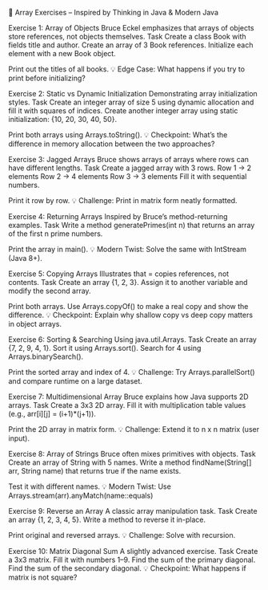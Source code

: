 
📝 Array Exercises – Inspired by Thinking in Java & Modern Java

Exercise 1: Array of Objects
Bruce Eckel emphasizes that arrays of objects store references, not objects themselves.
Task
Create a class Book with fields title and author.
Create an array of 3 Book references.
Initialize each element with a new Book object.

Print out the titles of all books.
💡 Edge Case: What happens if you try to print before initializing?

Exercise 2: Static vs Dynamic Initialization
Demonstrating array initialization styles.
Task
Create an integer array of size 5 using dynamic allocation and fill it with squares of indices.
Create another integer array using static initialization: {10, 20, 30, 40, 50}.

Print both arrays using Arrays.toString().
💡 Checkpoint: What’s the difference in memory allocation between the two approaches?

Exercise 3: Jagged Arrays
Bruce shows arrays of arrays where rows can have different lengths.
Task
Create a jagged array with 3 rows.
Row 1 → 2 elements
Row 2 → 4 elements
Row 3 → 3 elements
Fill it with sequential numbers.

Print it row by row.
💡 Challenge: Print in matrix form neatly formatted.

Exercise 4: Returning Arrays
Inspired by Bruce’s method-returning examples.
Task
Write a method generatePrimes(int n) that returns an array of the first n prime numbers.

Print the array in main().
💡 Modern Twist: Solve the same with IntStream (Java 8+).

Exercise 5: Copying Arrays
Illustrates that = copies references, not contents.
Task
Create an array {1, 2, 3}.
Assign it to another variable and modify the second array.

Print both arrays.
Use Arrays.copyOf() to make a real copy and show the difference.
💡 Checkpoint: Explain why shallow copy vs deep copy matters in object arrays.

Exercise 6: Sorting & Searching
Using java.util.Arrays.
Task
Create an array {7, 2, 9, 4, 1}.
Sort it using Arrays.sort().
Search for 4 using Arrays.binarySearch().

Print the sorted array and index of 4.
💡 Challenge: Try Arrays.parallelSort() and compare runtime on a large dataset.

Exercise 7: Multidimensional Array
Bruce explains how Java supports 2D arrays.
Task
Create a 3x3 2D array.
Fill it with multiplication table values (e.g., arr[i][j] = (i+1)*(j+1)).

Print the 2D array in matrix form.
💡 Challenge: Extend it to n x n matrix (user input).

Exercise 8: Array of Strings
Bruce often mixes primitives with objects.
Task
Create an array of String with 5 names.
Write a method findName(String[] arr, String name) that returns true if the name exists.

Test it with different names.
💡 Modern Twist: Use Arrays.stream(arr).anyMatch(name::equals)

Exercise 9: Reverse an Array
A classic array manipulation task.
Task
Create an array {1, 2, 3, 4, 5}.
Write a method to reverse it in-place.

Print original and reversed arrays.
💡 Challenge: Solve with recursion.

Exercise 10: Matrix Diagonal Sum
A slightly advanced exercise.
Task
Create a 3x3 matrix.
Fill it with numbers 1–9.
Find the sum of the primary diagonal.
Find the sum of the secondary diagonal.
💡 Checkpoint: What happens if matrix is not square?


